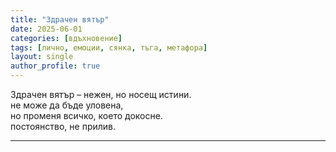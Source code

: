 ```yaml
---
title: "Здрачен вятър"
date: 2025-06-01
categories: [вдъхновение]
tags: [лично, емоции, сянка, тъга, метафора]
layout: single
author_profile: true
---
```

Здрачен вятър – нежен, но носещ истини. <br/>
не може да бъде уловена, <br/>
но променя всичко, което докосне. <br/>
постоянство, не прилив. <br/>

<hr/>
